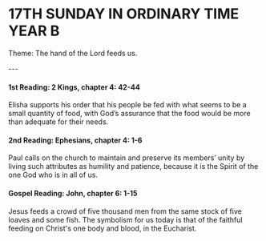 # 17TH SUNDAY IN ORDINARY TIME YEAR B
Theme: The hand of the Lord feeds us.

--- 

#### 1st Reading: 2 Kings, chapter 4: 42-44

Elisha supports his order that his people be fed with what seems to be a small quantity of food, with God’s assurance that the food would be more than adequate for their needs.

#### 2nd Reading: Ephesians, chapter 4: 1-6

Paul calls on the church to maintain and preserve its members’ unity by living such attributes as humility and patience, because it is the Spirit of the one God who is in all of us.

#### Gospel Reading: John, chapter 6: 1-15

Jesus feeds a crowd of five thousand men from the same stock of five loaves and some fish. The symbolism for us today is that of the faithful feeding on Christ's one body and blood, in the Eucharist.